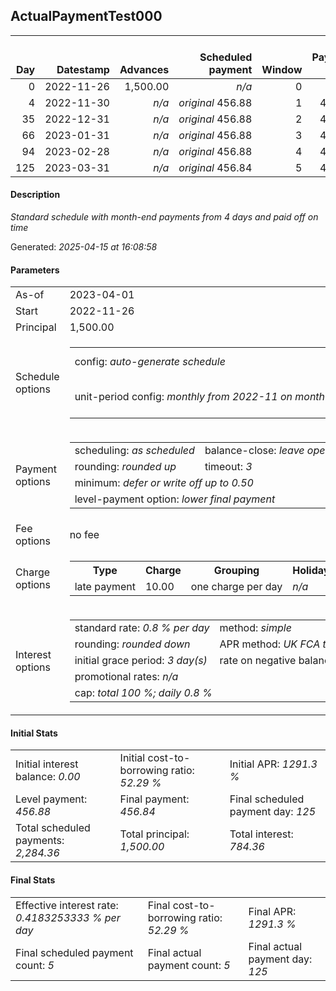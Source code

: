 <h2>ActualPaymentTest000</h2><table><thead style="vertical-align: bottom;"><th style="text-align: right;">Day</th><th style="text-align: right;">Datestamp</th><th style="text-align: right;">Advances</th><th style="text-align: right;">Scheduled payment</th><th style="text-align: right;">Window</th><th style="text-align: right;">Payment due</th><th style="text-align: right;">Actual payments</th><th style="text-align: right;">Generated payment</th><th style="text-align: right;">Net effect</th><th style="text-align: right;">Payment status</th><th style="text-align: right;">Balance status</th><th style="text-align: right;">Simple interest</th><th style="text-align: right;">New interest</th><th style="text-align: right;">New charges</th><th style="text-align: right;">Principal portion</th><th style="text-align: right;">Fee portion</th><th style="text-align: right;">Interest portion</th><th style="text-align: right;">Charges portion</th><th style="text-align: right;">Fee refund</th><th style="text-align: right;">Principal balance</th><th style="text-align: right;">Fee balance</th><th style="text-align: right;">Interest balance</th><th style="text-align: right;">Charges balance</th><th style="text-align: right;">Settlement figure</th><th style="text-align: right;">Fee refund if&nbsp;settled</th></thead><tr style="text-align: right;"><td class="ci00">0</td><td class="ci01" style="white-space: nowrap;">2022-11-26</td><td class="ci02">1,500.00</td><td class="ci03" style="white-space: nowrap;"><i>n/a<i></td><td class="ci04">0</td><td class="ci05">0.00</td><td class="ci06"><i>n/a</i></td><td class="ci07"><i>n/a</i></td><td class="ci08">0.00</td><td class="ci09"><i>none&nbsp;scheduled</i></td><td class="ci10">open</td><td class="ci13">0.0000</td><td class="ci14">0.0000</td><td class="ci15"><i>n/a</i></td><td class="ci16">0.00</td><td class="ci17">0.00</td><td class="ci18">0.00</td><td class="ci19">0.00</td><td class="ci20">0.00</td><td class="ci21">1,500.00</td><td class="ci22">0.00</td><td class="ci23">0.0000</td><td class="ci24">0.00</td><td class="ci25">1,500.00</td><td class="ci26">0.00</td></tr><tr style="text-align: right;"><td class="ci00">4</td><td class="ci01" style="white-space: nowrap;">2022-11-30</td><td class="ci02"><i>n/a</i></td><td class="ci03" style="white-space: nowrap;"><i>original</i> 456.88</td><td class="ci04">1</td><td class="ci05">456.88</td><td class="ci06"><i>confirmed</i>&nbsp;456.88</td><td class="ci07"><i>n/a</i></td><td class="ci08">456.88</td><td class="ci09"><i>payment&nbsp;made</i></td><td class="ci10">open</td><td class="ci13">48.0000</td><td class="ci14">48.0000</td><td class="ci15"><i>n/a</i></td><td class="ci16">408.88</td><td class="ci17">0.00</td><td class="ci18">48.00</td><td class="ci19">0.00</td><td class="ci20">0.00</td><td class="ci21">1,091.12</td><td class="ci22">0.00</td><td class="ci23">0.0000</td><td class="ci24">0.00</td><td class="ci25">1,091.12</td><td class="ci26">0.00</td></tr><tr style="text-align: right;"><td class="ci00">35</td><td class="ci01" style="white-space: nowrap;">2022-12-31</td><td class="ci02"><i>n/a</i></td><td class="ci03" style="white-space: nowrap;"><i>original</i> 456.88</td><td class="ci04">2</td><td class="ci05">456.88</td><td class="ci06"><i>confirmed</i>&nbsp;456.88</td><td class="ci07"><i>n/a</i></td><td class="ci08">456.88</td><td class="ci09"><i>payment&nbsp;made</i></td><td class="ci10">open</td><td class="ci13">270.5978</td><td class="ci14">270.5978</td><td class="ci15"><i>n/a</i></td><td class="ci16">186.29</td><td class="ci17">0.00</td><td class="ci18">270.59</td><td class="ci19">0.00</td><td class="ci20">0.00</td><td class="ci21">904.83</td><td class="ci22">0.00</td><td class="ci23">0.0000</td><td class="ci24">0.00</td><td class="ci25">904.83</td><td class="ci26">0.00</td></tr><tr style="text-align: right;"><td class="ci00">66</td><td class="ci01" style="white-space: nowrap;">2023-01-31</td><td class="ci02"><i>n/a</i></td><td class="ci03" style="white-space: nowrap;"><i>original</i> 456.88</td><td class="ci04">3</td><td class="ci05">456.88</td><td class="ci06"><i>confirmed</i>&nbsp;456.88</td><td class="ci07"><i>n/a</i></td><td class="ci08">456.88</td><td class="ci09"><i>payment&nbsp;made</i></td><td class="ci10">open</td><td class="ci13">224.3978</td><td class="ci14">224.3978</td><td class="ci15"><i>n/a</i></td><td class="ci16">232.49</td><td class="ci17">0.00</td><td class="ci18">224.39</td><td class="ci19">0.00</td><td class="ci20">0.00</td><td class="ci21">672.34</td><td class="ci22">0.00</td><td class="ci23">0.0000</td><td class="ci24">0.00</td><td class="ci25">672.34</td><td class="ci26">0.00</td></tr><tr style="text-align: right;"><td class="ci00">94</td><td class="ci01" style="white-space: nowrap;">2023-02-28</td><td class="ci02"><i>n/a</i></td><td class="ci03" style="white-space: nowrap;"><i>original</i> 456.88</td><td class="ci04">4</td><td class="ci05">456.88</td><td class="ci06"><i>confirmed</i>&nbsp;456.88</td><td class="ci07"><i>n/a</i></td><td class="ci08">456.88</td><td class="ci09"><i>payment&nbsp;made</i></td><td class="ci10">open</td><td class="ci13">150.6042</td><td class="ci14">150.6042</td><td class="ci15"><i>n/a</i></td><td class="ci16">306.28</td><td class="ci17">0.00</td><td class="ci18">150.60</td><td class="ci19">0.00</td><td class="ci20">0.00</td><td class="ci21">366.06</td><td class="ci22">0.00</td><td class="ci23">0.0000</td><td class="ci24">0.00</td><td class="ci25">366.06</td><td class="ci26">0.00</td></tr><tr style="text-align: right;"><td class="ci00">125</td><td class="ci01" style="white-space: nowrap;">2023-03-31</td><td class="ci02"><i>n/a</i></td><td class="ci03" style="white-space: nowrap;"><i>original</i> 456.84</td><td class="ci04">5</td><td class="ci05">456.84</td><td class="ci06"><i>confirmed</i>&nbsp;456.84</td><td class="ci07"><i>n/a</i></td><td class="ci08">456.84</td><td class="ci09"><i>payment&nbsp;made</i></td><td class="ci10">closed</td><td class="ci13">90.7829</td><td class="ci14">90.7829</td><td class="ci15"><i>n/a</i></td><td class="ci16">366.06</td><td class="ci17">0.00</td><td class="ci18">90.78</td><td class="ci19">0.00</td><td class="ci20">0.00</td><td class="ci21">0.00</td><td class="ci22">0.00</td><td class="ci23">0.0000</td><td class="ci24">0.00</td><td class="ci25">0.00</td><td class="ci26">0.00</td></tr></table><p><h4>Description</h4><i>Standard schedule with month-end payments from 4 days and paid off on time</i></p><p>Generated: <i>2025-04-15 at 16:08:58</i></p><h4>Parameters</h4><table><tr><td>As-of</td><td>2023-04-01</td></tr><tr><td>Start</td><td>2022-11-26</td></tr><tr><td>Principal</td><td>1,500.00</td></tr><tr><td>Schedule options</td><td><table><tr><td>config: <i>auto-generate schedule</i></td><td>payment count: <i>5</i></td></tr><tr><td style="white-space: nowrap;">unit-period config: <i>monthly from 2022-11 on month-end</i></td><td>max duration: <i>unlimited</i></td></tr></table></td></tr><tr><td>Payment options</td><td><table><tr><td>scheduling: <i>as scheduled</i></td><td>balance-close: <i>leave&nbsp;open&nbsp;balance</i></td></tr><tr><td>rounding: <i>rounded up</i></td><td>timeout: <i>3</i></td></tr><tr><td colspan='2'>minimum: <i>defer&nbsp;or&nbsp;write&nbsp;off&nbsp;up&nbsp;to&nbsp;0.50</i></td></tr><tr><td colspan='2'>level-payment option: <i>lower&nbsp;final&nbsp;payment</i></td></tr></table></td></tr><tr><td>Fee options</td><td>no fee</td></tr><tr><td>Charge options</td><td><table><tr><th>Type</th><th>Charge</th><th>Grouping</th><th>Holidays</th></tr><tr><td>late payment</td><td>10.00</td><td>one charge per day</td><td><i>n/a</i></td></tr></table></td></tr><tr><td>Interest options</td><td><table><tr><td>standard rate: <i>0.8 % per day</i></td><td>method: <i>simple</i></td></tr><tr><td>rounding: <i>rounded down</i></td><td>APR method: <i>UK FCA to 1 d.p.</i></td></tr><tr><td>initial grace period: <i>3 day(s)</i></td><td>rate on negative balance: <i>zero</i></td></tr><tr><td colspan="2">promotional rates: <i><i>n/a</i></i></td></tr><tr><td colspan="2">cap: <i>total 100 %; daily 0.8 %</td></tr></table></td></tr></table><h4>Initial Stats</h4><table><tr><td>Initial interest balance: <i>0.00</i></td><td>Initial cost-to-borrowing ratio: <i>52.29 %</i></td><td>Initial APR: <i>1291.3 %</i></td></tr><tr><td>Level payment: <i>456.88</i></td><td>Final payment: <i>456.84</i></td><td>Final scheduled payment day: <i>125</i></td></tr><tr><td>Total scheduled payments: <i>2,284.36</i></td><td>Total principal: <i>1,500.00</i></td><td>Total interest: <i>784.36</i></td></tr></table><h4>Final Stats</h4><table><tr><td>Effective interest rate: <i>0.4183253333 % per day</i></td><td>Final cost-to-borrowing ratio: <i>52.29 %</i></td><td>Final APR: <i>1291.3 %</i></td></tr><tr><td>Final scheduled payment count: <i>5</i></td><td>Final actual payment count: <i>5</i></td><td>Final actual payment day: <i>125</i></td></tr></table>